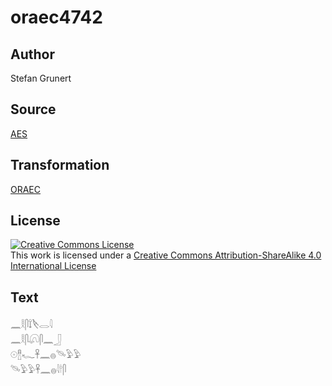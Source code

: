 # oraec4742

## Author

Stefan Grunert

## Source

[AES](https://github.com/simondschweitzer/aes)

## Transformation

[ORAEC](https://oraec.github.io/)

## License

<a rel="license" href="http://creativecommons.org/licenses/by-sa/4.0/"><img alt="Creative Commons License" style="border-width:0" src="https://i.creativecommons.org/l/by-sa/4.0/88x31.png" /></a><br />This work is licensed under a <a rel="license" href="http://creativecommons.org/licenses/by-sa/4.0/">Creative Commons Attribution-ShareAlike 4.0 International License</a>

## Text

𓈖𓎛𓋴𓍏𓌸𓂋𓇋<br>
𓈖𓎛𓋴𓋨𓋴𓈖𓃀<br>
𓇳𓊽𓆑𓋹𓈖𓐍𓄯𓅱𓅱<br>
𓄯𓅱𓅱𓋹𓈖𓐍𓇋𓎗𓋴<br>
